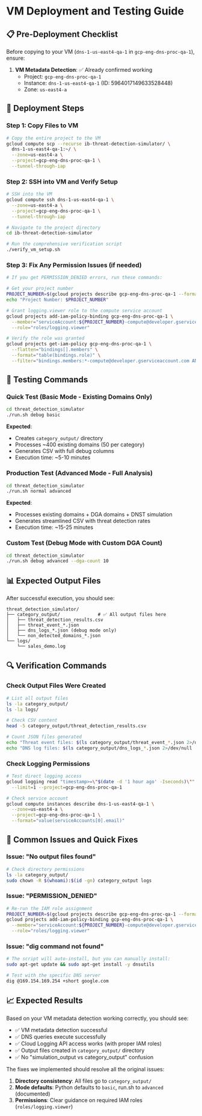 # VM Deployment and Testing Guide

## 📋 Pre-Deployment Checklist

Before copying to your VM (`dns-1-us-east4-qa-1` in `gcp-eng-dns-proc-qa-1`), ensure:

1. **VM Metadata Detection**: ✅ Already confirmed working
   - Project: `gcp-eng-dns-proc-qa-1`
   - Instance: `dns-1-us-east4-qa-1` (ID: 5964017149633528448)
   - Zone: `us-east4-a`

## 🚀 Deployment Steps

### Step 1: Copy Files to VM
```bash
# Copy the entire project to the VM
gcloud compute scp --recurse ib-threat-detection-simulator/ \
  dns-1-us-east4-qa-1:~/ \
  --zone=us-east4-a \
  --project=gcp-eng-dns-proc-qa-1 \
  --tunnel-through-iap
```

### Step 2: SSH into VM and Verify Setup
```bash
# SSH into the VM
gcloud compute ssh dns-1-us-east4-qa-1 \
  --zone=us-east4-a \
  --project=gcp-eng-dns-proc-qa-1 \
  --tunnel-through-iap

# Navigate to the project directory
cd ib-threat-detection-simulator

# Run the comprehensive verification script
./verify_vm_setup.sh
```

### Step 3: Fix Any Permission Issues (if needed)
```bash
# If you get PERMISSION_DENIED errors, run these commands:

# Get your project number
PROJECT_NUMBER=$(gcloud projects describe gcp-eng-dns-proc-qa-1 --format="value(projectNumber)")
echo "Project Number: $PROJECT_NUMBER"

# Grant logging.viewer role to the compute service account
gcloud projects add-iam-policy-binding gcp-eng-dns-proc-qa-1 \
  --member="serviceAccount:${PROJECT_NUMBER}-compute@developer.gserviceaccount.com" \
  --role="roles/logging.viewer"

# Verify the role was granted
gcloud projects get-iam-policy gcp-eng-dns-proc-qa-1 \
  --flatten="bindings[].members" \
  --format="table(bindings.role)" \
  --filter="bindings.members:*-compute@developer.gserviceaccount.com AND bindings.role:roles/logging.viewer"
```

## 🧪 Testing Commands

### Quick Test (Basic Mode - Existing Domains Only)
```bash
cd threat_detection_simulator
./run.sh debug basic
```
**Expected**: 
- Creates `category_output/` directory
- Processes ~400 existing domains (50 per category)
- Generates CSV with full debug columns
- Execution time: ~5-10 minutes

### Production Test (Advanced Mode - Full Analysis)
```bash
cd threat_detection_simulator
./run.sh normal advanced
```
**Expected**:
- Processes existing domains + DGA domains + DNST simulation
- Generates streamlined CSV with threat detection rates
- Execution time: ~15-25 minutes

### Custom Test (Debug Mode with Custom DGA Count)
```bash
cd threat_detection_simulator
./run.sh debug advanced --dga-count 10
```

## 📊 Expected Output Files

After successful execution, you should see:
```
threat_detection_simulator/
├── category_output/              # ✅ All output files here
│   ├── threat_detection_results.csv
│   ├── threat_event_*.json
│   ├── dns_logs_*.json (debug mode only)
│   └── non_detected_domains_*.json
└── logs/
    └── sales_demo.log
```

## 🔍 Verification Commands

### Check Output Files Were Created
```bash
# List all output files
ls -la category_output/
ls -la logs/

# Check CSV content
head -5 category_output/threat_detection_results.csv

# Count JSON files generated
echo "Threat event files: $(ls category_output/threat_event_*.json 2>/dev/null | wc -l)"
echo "DNS log files: $(ls category_output/dns_logs_*.json 2>/dev/null | wc -l)"
```

### Check Logging Permissions
```bash
# Test direct logging access
gcloud logging read "timestamp>=\"$(date -d '1 hour ago' -Iseconds)\"" \
  --limit=1 --project=gcp-eng-dns-proc-qa-1

# Check service account
gcloud compute instances describe dns-1-us-east4-qa-1 \
  --zone=us-east4-a \
  --project=gcp-eng-dns-proc-qa-1 \
  --format="value(serviceAccounts[0].email)"
```

## 🚨 Common Issues and Quick Fixes

### Issue: "No output files found"
```bash
# Check directory permissions
ls -la category_output/
sudo chown -R $(whoami):$(id -gn) category_output logs
```

### Issue: "PERMISSION_DENIED"
```bash
# Re-run the IAM role assignment
PROJECT_NUMBER=$(gcloud projects describe gcp-eng-dns-proc-qa-1 --format="value(projectNumber)")
gcloud projects add-iam-policy-binding gcp-eng-dns-proc-qa-1 \
  --member="serviceAccount:${PROJECT_NUMBER}-compute@developer.gserviceaccount.com" \
  --role="roles/logging.viewer"
```

### Issue: "dig command not found"
```bash
# The script will auto-install, but you can manually install:
sudo apt-get update && sudo apt-get install -y dnsutils

# Test with the specific DNS server
dig @169.154.169.254 +short google.com
```

## 📈 Expected Results

Based on your VM metadata detection working correctly, you should see:
- ✅ VM metadata detection successful
- ✅ DNS queries execute successfully  
- ✅ Cloud Logging API access works (with proper IAM roles)
- ✅ Output files created in `category_output/` directory
- ✅ No "simulation_output vs category_output" confusion

The fixes we implemented should resolve all the original issues:
1. **Directory consistency**: All files go to `category_output/`
2. **Mode defaults**: Python defaults to `basic`, run.sh to `advanced` (documented)
3. **Permissions**: Clear guidance on required IAM roles (`roles/logging.viewer`)